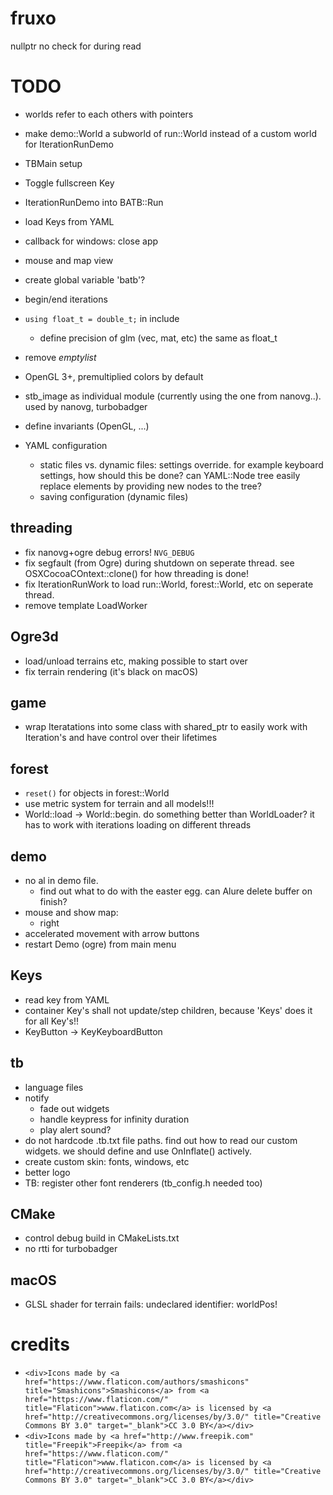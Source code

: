 # fruxo
nullptr no check for during read


# TODO

* worlds refer to each others with pointers
* make demo::World a subworld of run::World instead of a custom world
  for IterationRunDemo
* TBMain setup
* Toggle fullscreen Key
* IterationRunDemo into BATB::Run
* load Keys from YAML
* callback for windows: close app
* mouse and map view
* create global variable 'batb'?
* begin/end iterations
* `using float_t = double_t;` in include
  - define precision of glm (vec, mat, etc) the same as float_t 
* remove _emptylist_

* OpenGL 3+, premultiplied colors by default
* stb_image as individual module (currently using the one from nanovg..). used by nanovg, turbobadger
* define invariants (OpenGL, ...)
* YAML configuration
  - static files vs. dynamic files: settings override. for example keyboard settings, how should this be done?
    can YAML::Node tree easily replace elements by providing new nodes to the tree?
  - saving configuration (dynamic files)

## threading
* fix nanovg+ogre debug errors! `NVG_DEBUG`
* fix segfault (from Ogre) during shutdown on seperate thread. see OSXCocoaCOntext::clone() for how threading is done!
* fix IterationRunWork to load run::World, forest::World, etc on seperate thread. 
* remove template LoadWorker

## Ogre3d
* load/unload terrains etc, making possible to start over
* fix terrain rendering (it's black on macOS)

## game
* wrap Iteratations into some class with shared_ptr to easily work with Iteration's and have control over their lifetimes

## forest
* `reset()` for objects in forest::World
* use metric system for terrain and all models!!!
* World::load -> World::begin. do something better than WorldLoader? it has to work with iterations loading on different threads

## demo
* no al in demo file.
  - find out what to do with the easter egg. can Alure delete buffer on finish?
* mouse and show map:
  - right
* accelerated movement with arrow buttons
* restart Demo (ogre) from main menu

## Keys
* read key from YAML
* container Key's shall not update/step children, because 'Keys' does it for all Key's!!
* KeyButton -> KeyKeyboardButton

## tb
* language files
* notify 
  - fade out widgets
  - handle keypress for infinity duration
  - play alert sound?
* do not hardcode .tb.txt file paths. find out how to read our custom widgets.
  we should define and use OnInflate() actively.
* create custom skin: fonts, windows, etc
* better logo
* TB: register other font renderers (tb_config.h needed too)

## CMake

* control debug build in CMakeLists.txt
* no rtti for turbobadger

## macOS
* GLSL shader for terrain fails: undeclared identifier: worldPos!

# credits
* `<div>Icons made by <a href="https://www.flaticon.com/authors/smashicons" title="Smashicons">Smashicons</a> from <a href="https://www.flaticon.com/" title="Flaticon">www.flaticon.com</a> is licensed by <a href="http://creativecommons.org/licenses/by/3.0/" title="Creative Commons BY 3.0" target="_blank">CC 3.0 BY</a></div>`
* `<div>Icons made by <a href="http://www.freepik.com" title="Freepik">Freepik</a> from <a href="https://www.flaticon.com/" title="Flaticon">www.flaticon.com</a> is licensed by <a href="http://creativecommons.org/licenses/by/3.0/" title="Creative Commons BY 3.0" target="_blank">CC 3.0 BY</a></div>`
